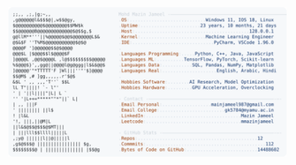 <picture>
  <source srcset="https://raw.githubusercontent.com/mmazinjameel/mmazinjameel/main/dark_mode.svg?v=1758917455" media="(prefers-color-scheme: dark)">
  <img src="https://raw.githubusercontent.com/mmazinjameel/mmazinjameel/main/light_mode.svg?v=1758917455">
</picture>
